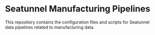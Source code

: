 # Seatunnel Manufacturing Pipelines

This repository contains the configuration files and scripts for Seatunnel data pipelines related to manufacturing data.